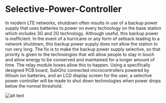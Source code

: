 # Selective-Power-Controller

In modern LTE networks, shutdown often results in use of a backup power supply that uses batteries to power on every technology on the base station which includes 3G and 2G technology. Although useful, this backup power is inefficient. In the event of a hurricane or any form of setback leading to a network shutdown, this backup power supply does not allow the station to run very long. The fix is to make the backup power supply selective, so that priority is given to the technologies that will allow people to stay in touch and allow energy to be conserved and maintained for a longer amount of time. The relay module boxes allow this to happen. Using a specifically designed PCB board, SubGhz connected microcontrollers powered by lithium ion batteries, and an LCD display screen for the user, a selective power controller will be made to shut down technologies when power drops below the normal threshold.

![alt text](https://raw.githubusercontent.com/SiegfriedProjects/Selective-Power-Controller/blob/master/20180420_022012.jpg)

